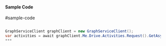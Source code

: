 #### Sample Code
#sample-code 

```C#

GraphServiceClient graphClient = new GraphServiceClient();
var activities = await graphClient.Me.Drive.Activities.Request().GetAsync();
*** 

```